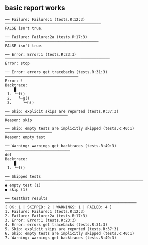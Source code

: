 ## basic report works

    ── Failure: Failure:1 (tests.R:12:3) ───────────────────────────────────────────
    FALSE isn't true.
    
    ── Failure: Failure:2a (tests.R:17:3) ──────────────────────────────────────────
    FALSE isn't true.
    
    ── Error: Error:1 (tests.R:23:3) ───────────────────────────────────────────────
    Error: stop
    
    ── Error: errors get tracebacks (tests.R:31:3) ─────────────────────────────────
    Error: !
    Backtrace:
        █
     1. └─f()
     2.   └─g()
     3.     └─h()
    
    ── Skip: explicit skips are reported (tests.R:37:3) ────────────────────────────
    Reason: skip
    
    ── Skip: empty tests are implicitly skipped (tests.R:40:1) ─────────────────────
    Reason: empty test
    
    ── Warning: warnings get backtraces (tests.R:49:3) ─────────────────────────────
    def
    Backtrace:
        █
     1. └─f()
    
    ── Skipped tests  ──────────────────────────────────────────────────────────────
    ● empty test (1)
    ● skip (1)
    
    ══ testthat results  ═══════════════════════════════════════════════════════════
    [ OK: 1 | SKIPPED: 2 | WARNINGS: 1 | FAILED: 4 ]
    1. Failure: Failure:1 (tests.R:12:3)
    2. Failure: Failure:2a (tests.R:17:3)
    3. Error: Error:1 (tests.R:23:3)
    4. Error: errors get tracebacks (tests.R:31:3)
    5. Skip: explicit skips are reported (tests.R:37:3)
    6. Skip: empty tests are implicitly skipped (tests.R:40:1)
    7. Warning: warnings get backtraces (tests.R:49:3)
    

